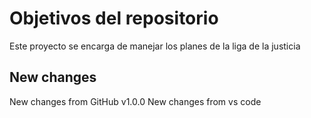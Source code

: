# Objetivos del repositorio

Este proyecto se encarga de manejar los planes de la liga de la justicia

## New changes

New changes from GitHub v1.0.0
New changes from vs code

